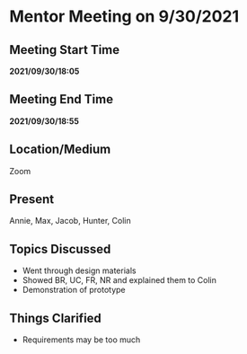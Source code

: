 # Mentor Meeting on 9/30/2021

## Meeting Start Time

**2021/09/30/18:05**

## Meeting End Time

**2021/09/30/18:55**

## Location/Medium

Zoom

## Present

Annie, Max, Jacob, Hunter, Colin


## Topics Discussed

- Went through design materials
- Showed BR, UC, FR, NR and explained them to Colin
- Demonstration of prototype


## Things Clarified

- Requirements may be too much

